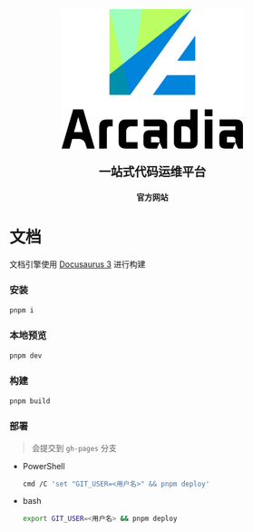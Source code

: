 <p align="center">
    <a href="https://arcadia.cool">
        <picture>
          <source media="(prefers-color-scheme: dark)" srcset="brand/arcadia-dark.png" width="320">
          <img src="brand/arcadia-light.png" alt="Arcadia" width="320">
        </picture>
    </a>
</p>

<p align="center" style="font-size: 1.5em;">
    <strong>
        一站式代码运维平台
    </strong>
</p>

<p align="center">
    <strong>
        <a href="https://arcadia.cool" style="text-decoration: none;">官方网站</a>
    </strong>
</p>

# 文档

文档引擎使用 [Docusaurus 3](https://docusaurus.io/zh-CN) 进行构建

### 安装

```bash
pnpm i
```

### 本地预览

```bash
pnpm dev
```

### 构建

```bash
pnpm build
```

### 部署

> 会提交到 `gh-pages` 分支

- PowerShell

  ```bash
  cmd /C 'set "GIT_USER=<用户名>" && pnpm deploy'
  ```

- bash

  ```bash
  export GIT_USER=<用户名> && pnpm deploy
  ```
